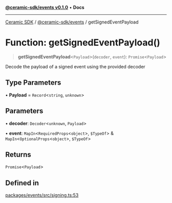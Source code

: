 [**@ceramic-sdk/events v0.1.0**](../README.md) • **Docs**

***

[Ceramic SDK](../../../README.md) / [@ceramic-sdk/events](../README.md) / getSignedEventPayload

# Function: getSignedEventPayload()

> **getSignedEventPayload**\<`Payload`\>(`decoder`, `event`): `Promise`\<`Payload`\>

Decode the payload of a signed event using the provided decoder

## Type Parameters

• **Payload** = `Record`\<`string`, `unknown`\>

## Parameters

• **decoder**: `Decoder`\<`unknown`, `Payload`\>

• **event**: `MapIn`\<`RequiredProps`\<`object`\>, `$TypeOf`\> & `MapIn`\<`OptionalProps`\<`object`\>, `$TypeOf`\>

## Returns

`Promise`\<`Payload`\>

## Defined in

[packages/events/src/signing.ts:53](https://github.com/ceramicstudio/ceramic-sdk/blob/2df74ee449b4c48a3a1f531066c64854fe2dc5dd/packages/events/src/signing.ts#L53)
